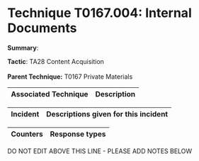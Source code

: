 # Technique T0167.004: Internal Documents

**Summary**: 

**Tactic**: TA28 Content Acquisition <br><br>**Parent Technique:** T0167 Private Materials


| Associated Technique | Description |
| --------- | ------------------------- |



| Incident | Descriptions given for this incident |
| -------- | -------------------- |



| Counters | Response types |
| -------- | -------------- |


DO NOT EDIT ABOVE THIS LINE - PLEASE ADD NOTES BELOW